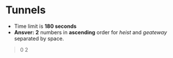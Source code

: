 # Tunnels

* Time limit is **180 seconds**
* **Ansver:** **2** numbers in **ascending** order for *heist* and *geateway* separated by space.
> 0 2
